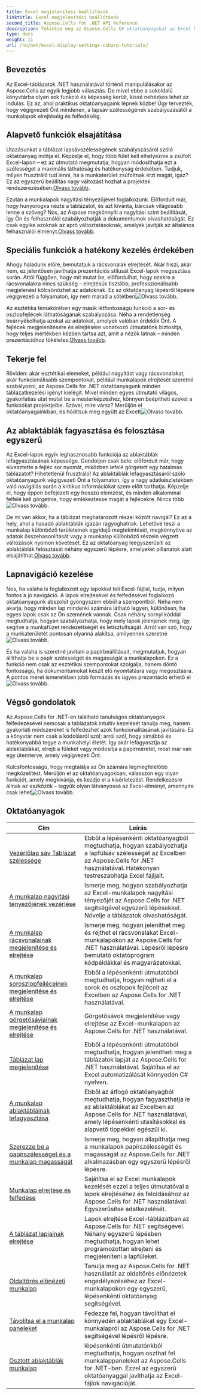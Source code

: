 ```yaml
---
title: Excel megjelenítési beállítások
linktitle: Excel megjelenítési beállítások
second_title: Aspose.Cells for .NET API Reference
description: Tekintse meg az Aspose.Cells C# oktatóanyagokat az Excel képernyő testreszabásához. Változtassa meg a betűtípusokat, színeket és formátumokat, és készítsen vonzó jelentéseket.
type: docs
weight: 11
url: /hu/net/excel-display-settings-csharp-tutorials/
---
```

## Bevezetés

Az Excel-táblázatok .NET használatával történő manipulálásakor az Aspose.Cells az egyik legjobb választás. De mivel ebbe a sokoldalú könyvtárba olyan sok funkció és képesség került, kissé nehézkes lehet az indulás. Ez az, ahol praktikus oktatóanyagaink lépnek közbe! Úgy tervezték, hogy végigvezeti Önt mindenen, a lapsáv szélességének szabályozásától a munkalapok elrejtéséig és felfedéséig.

## Alapvető funkciók elsajátítása

 Utazásunkat a táblázat lapsávszélességének szabályozásáról szóló oktatóanyag indítja el. Képzelje el, hogy több fület kell elhelyeznie a zsúfolt Excel-lapon – ez az útmutató megmutatja, hogyan módosíthatja ezt a szélességet a maximális láthatóság és hatékonyság érdekében. Tudjuk, milyen frusztráló tud lenni, ha a munkaterület zsúfoltnak érzi magát, igaz? Ez az egyszerű beállítás nagy változást hozhat a projektek rendszerezésében.[Olvass tovább](./control-tab-bar-width-of-spreadsheet/).

Ezután a munkalapok nagyítási tényezőjével foglalkozunk. Előfordult már, hogy hunyorogva nézte a táblázatot, és azt kívánta, bárcsak világosabb lenne a szöveg? Nos, az Aspose megkönnyíti a nagyítási szint beállítását, így Ön és felhasználói szabályozhatják a dokumentumok olvashatóságát. Ez csak egyike azoknak az apró változtatásoknak, amelyek javítják az általános felhasználói élményt.[Olvass tovább](./controll-zoom-factor-of-worksheet/). 

## Speciális funkciók a hatékony kezelés érdekében

 Ahogy haladunk előre, bemutatjuk a rácsvonalak elrejtését. Akár hiszi, akár nem, ez jelentősen javíthatja prezentációs stílusát Excel-lapok megosztása során. Attól függően, hogy mit mutat be, előfordulhat, hogy ezekre a rácsvonalakra nincs szükség – elrejtésük tisztább, professzionálisabb megjelenést kölcsönözhet az adatoknak. Ez az oktatóanyag lépésről lépésre végigvezeti a folyamaton, így nem marad a sötétben![Olvass tovább](./display-and-hide-gridlines-of-worksheet/).

Az esztétika témakörében egy másik létfontosságú funkció a sor- és oszlopfejlécek láthatóságának szabályozása. Néha a rendetlenség beárnyékolhatja azokat az adatokat, amelyek valóban érdeklik Önt. A fejlécek megjelenítésére és elrejtésére vonatkozó útmutatónk biztosítja, hogy teljes mértékben kézben tartsa azt, amit a nézők látnak – minden prezentációhoz tökéletes.[Olvass tovább](./display-and-hide-row-column-headers-of-worksheet/).

## Tekerje fel

 Röviden: akár esztétikai elemeket, például nagyítást vagy rácsvonalakat, akár funkcionálisabb szempontokat, például munkalapok elrejtését szeretné szabályozni, az Aspose.Cells for .NET oktatóanyagunk minden táblázatkezelési igényt kielégít. Mivel minden egyes útmutató világos, gyakorlatias utat mutat be a mesterképzéshez, könnyen beépítheti ezeket a funkciókat projektjeibe. Szóval, mire vársz? Merüljön el oktatóanyagainkban, és hódítsuk meg együtt az Excelt![Olvass tovább](./hide-and-unhide-worksheet/).

## Az ablaktáblák fagyasztása és felosztása egyszerű

Az Excel-lapok egyik leghasznosabb funkciója az ablaktáblák lefagyasztásának képessége. Gondoljon csak bele: előfordult már, hogy elvesztette a fejléc sor nyomát, miközben lefelé görgetett egy hatalmas táblázatot? Hihetetlenül frusztráló! Az ablaktáblák lefagyasztásáról szóló oktatóanyagunk végigvezeti Önt a folyamaton, így a nagy adatkészletekben való navigálás során a kritikus információkat szem előtt tarthatja. Képzelje el, hogy éppen befejezett egy hosszú elemzést, és minden alkalommal felfelé kell görgetnie, hogy emlékeztesse magát a fejlécekre. Nincs több![Olvass tovább](./freeze-panes-of-worksheet/).

 De mi van akkor, ha a táblázat meghatározott részei között navigál? Ez az a hely, ahol a hasadó ablaktáblák igazán ragyoghatnak. Lehetővé teszi a munkalap különböző területeinek egyidejű megtekintését, megkönnyítve az adatok összehasonlítását vagy a munkalap különböző részein végzett változások nyomon követését. Ez az oktatóanyag leegyszerűsíti az ablaktáblák felosztását néhány egyszerű lépésre, amelyeket pillanatok alatt elsajátíthat.[Olvass tovább](./split-panes-of-worksheet/).

## Lapnavigáció kezelése

Nos, ha valaha is foglalkozott egy lapokkal teli Excel-fájllal, tudja, milyen fontos a jó navigáció. A lapok elrejtésével és felfedésével foglalkozó oktatóanyagunk abszolút gyöngyszem ebből a szempontból. Néha nem akarja, hogy minden lap mindenki számára látható legyen, különösen, ha egyes lapok csak az Ön szemének vannak. Csak néhány sornyi kóddal megtudhatja, hogyan szabályozhatja, hogy mely lapok jelenjenek meg, így segítve a munkafüzet rendezettségét és letisztultságát. Arról van szó, hogy a munkaterületét pontosan olyanná alakítsa, amilyennek szeretné![Olvass tovább](./hide-tabs-of-spreadsheet/).

 És ha valaha is szeretné javítani a papírbeállításait, megmutatjuk, hogyan állíthatja be a papír szélességét és magasságát a munkalapokon. Ez a funkció nem csak az esztétikai szempontokat szolgálja, hanem döntő fontosságú, ha dokumentumokat készít elő nyomtatásra vagy megosztásra. A pontos méret ismeretében jobb formázás és ügyes prezentáció érhető el![Olvass tovább](./get-paper-width-and-height-of-worksheet/).

## Végső gondolatok

Az Aspose.Cells for .NET-en található tanulságos oktatóanyagok felfedezésével nemcsak a táblázatok intuitív kezelését tanulja meg, hanem gyakorlati módszereket is felfedezhet azok funkcionalitásának javítására. Ez a könyvtár nem csak a kódolásról szól; arról szól, hogy simábbá és hatékonyabbá tegye a munkahelyi életét. Így akár lefagyasztja az ablaktáblákat, elrejti a füleket vagy módosítja a papírméretet, most már van egy ütemterve, amely végigvezeti Önt.

 Kulcsfontosságú, hogy megtalálja az Ön számára legmegfelelőbb megközelítést. Merüljön el az oktatóanyagokban, válasszon egy olyan funkciót, amely megkívánja, és kezdje el a kísérletezést. Rendelkezésre állnak az eszközök – tegyük olyan látványossá az Excel-élményt, amennyire csak lehet![Olvass tovább](./page-break-preview-of-worksheet/).

## Oktatóanyagok 
| Cím | Leírás |
| --- | --- |
| [Vezérlőlap sáv Táblázat szélessége](./control-tab-bar-width-of-spreadsheet/) | Ebből a lépésenkénti oktatóanyagból megtudhatja, hogyan szabályozhatja a lapfülsáv szélességét az Excelben az Aspose.Cells for .NET használatával. Hatékonyan testreszabhatja Excel fájljait. |  
| [A munkalap nagyítási tényezőjének vezérlése](./controll-zoom-factor-of-worksheet/) | Ismerje meg, hogyan szabályozhatja az Excel-munkalapok nagyítási tényezőjét az Aspose.Cells for .NET segítségével egyszerű lépésekkel. Növelje a táblázatok olvashatóságát. |  
| [A munkalap rácsvonalainak megjelenítése és elrejtése](./display-and-hide-gridlines-of-worksheet/) | Ismerje meg, hogyan jeleníthet meg és rejthet el rácsvonalakat Excel-munkalapokon az Aspose.Cells for .NET használatával. Lépésről lépésre bemutató oktatóprogram kódpéldákkal és magyarázatokkal. |  
| [A munkalap soroszlopfejléceinek megjelenítése és elrejtése](./display-and-hide-row-column-headers-of-worksheet/) | Ebből a lépésenkénti útmutatóból megtudhatja, hogyan rejtheti el a sorok és oszlopok fejléceit az Excelben az Aspose.Cells for .NET használatával. |  
| [A munkalap görgetősávjainak megjelenítése és elrejtése](./display-and-hide-scroll-bars-of-worksheet/) | Görgetősávok megjelenítése vagy elrejtése az Excel-munkalapon az Aspose.Cells for .NET használatával. |  
| [Táblázat lap megjelenítése](./display-tab-of-spreadsheet/) | Ebből a lépésenkénti útmutatóból megtudhatja, hogyan jelenítheti meg a táblázatok lapját az Aspose.Cells for .NET használatával. Sajátítsa el az Excel automatizálását könnyedén C# nyelven. |  
| [A munkalap ablaktábláinak lefagyasztása](./freeze-panes-of-worksheet/) | Ebből az átfogó oktatóanyagból megtudhatja, hogyan fagyaszthatja le az ablaktáblákat az Excelben az Aspose.Cells for .NET használatával, amely lépésenkénti utasításokkal és alapvető tippekkel egészül ki. |  
| [Szerezze be a papírszélességet és a munkalap magasságát](./get-paper-width-and-height-of-worksheet/) | Ismerje meg, hogyan állapíthatja meg a munkalapok papírszélességét és magasságát az Aspose.Cells for .NET alkalmazásban egy egyszerű lépésről lépésre. |  
| [Munkalap elrejtése és felfedése](./hide-and-unhide-worksheet/) | Sajátítsa el az Excel munkalapok kezelését ezzel a teljes útmutatóval a lapok elrejtéséhez és feloldásához az Aspose.Cells for .NET használatával. Egyszerűsítse adatkezelését. |  
| [A táblázat lapjainak elrejtése](./hide-tabs-of-spreadsheet/) | Lapok elrejtése Excel-táblázatban az Aspose.Cells for .NET segítségével. Néhány egyszerű lépésben megtudhatja, hogyan lehet programozottan elrejteni és megjeleníteni a lapfüleket. |  
| [Oldaltörés előnézeti munkalap](./page-break-preview-of-worksheet/) | Tanulja meg az Aspose.Cells for .NET használatát az oldaltörés előnézetek engedélyezéséhez az Excel-munkalapokon egy egyszerű, lépésenkénti oktatóanyag segítségével. |  
| [Távolítsa el a munkalap paneleket](./remove-panes-of-worksheet/) | Fedezze fel, hogyan távolíthat el könnyedén ablaktáblákat egy Excel-munkalapról az Aspose.Cells for .NET segítségével lépésről lépésre. |  
| [Osztott ablaktáblák munkalap](./split-panes-of-worksheet/) | lépésenkénti útmutatónkból megtudhatja, hogyan oszthat fel munkalappaneleket az Aspose.Cells for .NET-ben. Ezzel az egyszerű oktatóanyaggal javíthatja az Excel-fájlok navigációját. |  
